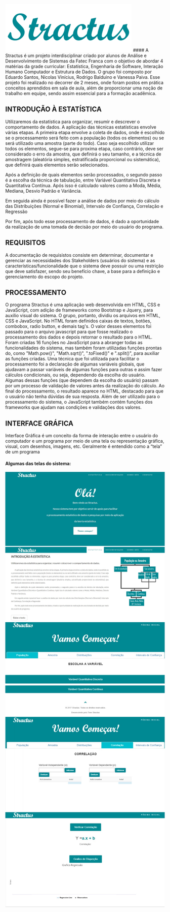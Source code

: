 <img width="400" alt="Stractus" src="/_imagens/logo.png">
#### A Stractus é um projeto interdisciplinar criado por alunos de Análise e Desenvolvimento de Sistemas da Fatec Franca com o objetivo de abordar 4 matérias da grade curricular: Estatística, Engenharia de Software, Interação Humano Computador e Estrutura de Dados. O grupo foi composto por Eduardo Santos, Nicolas Vinícius, Rodrigo Balduino e Vanessa Paiva. Esse projeto foi realizado no decorrer de 2 meses, onde foram postos em prática conceitos aprendidos em sala de aula, além de proporcionar uma noção de trabalho em equipe, sendo assim essencial para a formação acadêmica.

## INTRODUÇÃO À ESTATÍSTICA
Utilizaremos da estatística para organizar, resumir e descrever o comportamento de dados.
A aplicação das técnicas estatísticas envolve várias etapas. A primeira etapa envolve a coleta de dados, onde é escolhido se o processamento será feito com a população (todos os elementos) ou se será utilizado uma amostra (parte do todo). Caso seja escolhido utilizar todos os elementos, segue-se para proxima etapa, caso contrário, deve ser considerado o erro da amostra, que definirá o seu tamanho, e a técnica de amostragem (aleatória simples, estratificada proporcional ou sistemática), que definirá quais elementos serão selecionados.

Após a definição de quais elementos serão processados, o segundo passo é a escolha da técnica de tabulação, entre Variável Quantitativa Discreta e Quantitativa Contínua. Após isso é calculado valores como a Moda, Média, Mediana, Desvio Padrão e Variância.

Em seguida ainda é possível fazer a análise de dados por meio do cálculo das Distribuições (Normal e Binomial), Intervalo de Confiança, Correlação e Regressão

Por fim, após todo esse processamento de dados, é dado a oportunidade da realização de uma tomada de decisão por meio do usuário do programa.

## REQUISITOS
A documentação de requisistos consiste em determinar, documentar e gerenciar as necessidades dos Stakeholders (usuários do sistema) e as características/funcionalidade que o sistema deve possuir ou uma restrição que deve satisfazer, sendo seu benefício chave, a base para a definição e gerenciamento do escopo do projeto.

## PROCESSAMENTO
O programa Stractus é uma aplicação web desenvolvida em HTML, CSS e JavaScript, com adição de frameworks como Bootstrap e Jquery, para auxilio visual do sistema. O grupo, portanto, dividiu os arquivos em HTML, CSS e JavaScript. No HTML foram definidos caixas de textos, botões, combobox, radio button, e demais tag's. O valor desses elementos foi passado para o arquivo javascript para que fosse realizado o processamento dos dados e depois retornar o resultado para o HTML. Foram criadas 16 funções no JavaScript para a abranger todas as funcionalidades do sistema, mas também foram utilizadas funções prontas do, como "Math.pow()", "Math.sqrt()", ".toFixed()" e ".split()", para auxiliar as funções criadas. Uma técnica que foi utilizada para facilitar o processamento foi a declaração de algumas variáveis globais, que ajudavam a passar variáveis de algumas funções para outras e assim fazer cálculos condicionais, ou seja, dependendo da escolha do usuário. Algumas dessas funções (que dependem da escolha do usuário) passam por um processo de validação de valores antes da realização do cálculo. Ao final do processamento, o resultado aparece no HTML, destacado para que o usuário não tenha dúvidas de sua resposta. Além de ser utilizado para o processamento do sistema, o JavaScript também contém funções dos frameworks que ajudam nas condições e validações dos valores.

## INTERFACE GRÁFICA
Interface Gráfica é um conceito da forma de interação entre o usuário do computador e um programa por meio de uma tela ou representação gráfica, visual, com desenhos, imagens, etc. Geralmente é entendido como a “tela” de um programa

#### Algumas das telas do sistema:

![Tela_1](/_telas/Tela_6.jpg "Tela_1")![Tela_5](/_telas/Tela_5.jpg "Tela_5")![Tela_2](/_telas/Tela_2.jpg "Tela_2")![Tela_3](/_telas/Tela_3.jpg "Tela_3")![Tela_4](/_telas/Tela_4.jpg "Tela_4")
